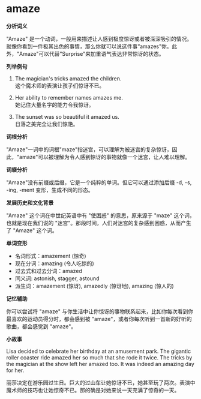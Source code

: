 # amaze

**分析词义**

  

"Amaze" 是一个动词，一般用来描述让人感到极度惊讶或者被深深吸引的情况。就像你看到一件极其出色的事情，那么你就可以说这件事“amazes”你。此外，"Amaze"可以代替"Surprise"来加重语气表达非常惊讶的状态。

  

**列举例句**

  

1.  The magician's tricks amazed the children.  
    这个魔术师的表演让孩子们惊讶不已。
    
      
    
2.  Her ability to remember names amazes me.  
    她记住大量名字的能力令我惊讶。
    
      
    
3.  The sunset was so beautiful it amazed us.  
    日落之美完全让我们惊艳。
    
      
    

  

**词根分析**

  

"Amaze"一词中的词根"maze"指迷宫，可以理解为被迷宫的复杂惊讶，因此，"amaze"可以被理解为令人感到惊讶的事物就像一个迷宫，让人难以理解。

  

**词缀分析**

  

"Amaze"没有前缀或后缀，它是一个纯粹的单词。但它可以通过添加后缀 -d, -s, -ing, -ment 变形，生成不同的形态。

  

**发展历史和文化背景**

  

"Amaze" 这个词在中世纪英语中有 "使困惑" 的意思，原来源于 "maze" 这个词，也就是现在我们说的 "迷宫"。那段时间，人们对迷宫的复杂感到困惑，从而产生了 "Amaze" 这个词。

  

**单词变形**

  

*   名词形式：amazement (惊奇)
*   现在分词：amazing (令人吃惊的)
*   过去式和过去分词：amazed
*   同义词: astonish, stagger, astound
*   派生词：amazement (惊讶), amazedly (惊讶地), amazing (惊人的)

  

**记忆辅助**

  

你可以尝试将 "amaze" 与你生活中让你惊讶的事物联系起来，比如你每次看到你最喜欢的运动员得分时，都会感到被 "amaze"，或者你每次听到一首新的好听的歌曲，都会感觉到 "amaze"。

  

**小故事**

  

Lisa decided to celebrate her birthday at an amusement park. The gigantic roller coaster ride amazed her so much that she rode it twice. The tricks by the magician at the show left her amazed too. It was indeed an amazing day for her.

  

丽莎决定在游乐园过生日。巨大的过山车让她惊讶不已，她甚至玩了两次。表演中魔术师的技巧也让她惊奇不已。那的确是对她来说一天充满了惊奇的一天。
